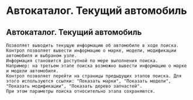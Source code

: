 ﻿---
description: 2.4.7
---
# Автокаталог. Текущий автомобиль
## Автокаталог. Текущий автомобиль
	Позволяет выводить текущую информацию об автомобиле в ходе поиска. 
	Контрол позволяет вывести информацию о марке, модели, модификации автомобиля и выбраном узле. 
	Информация становится доступной по мере выполнения поиска.
	Например: на третьем этапе поиска возможно вывести информацию о марке и модели автомобиля. 
	Контрол позволяет перейти на страницы предыдущих этапов поиска. Для этого используются ссылки: "Показать марки", "Показать модели", "Показать модификации", "Показать дерево запчастей". 
	При этом параметры поиска относительно этапа сохраняются.

